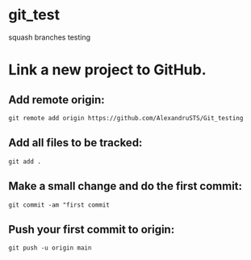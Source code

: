 # git_test
squash branches testing

# Link a new project to GitHub.

## Add remote origin:
    git remote add origin https://github.com/AlexandruSTS/Git_testing

## Add all files to be tracked:
    git add .
    
## Make a small change and do the first commit:
    git commit -am "first commit
    
## Push your first commit to origin:
    git push -u origin main




